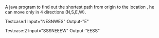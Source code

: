 A java program to find out the shortest path from origin to the location , he can move only in 4 directions (N,S,E,W).

Testcase:1 
Input="NESNWES"
Output-"E"

Testcase:2
Input="SSSNEEEW"
Output-"EESS"
